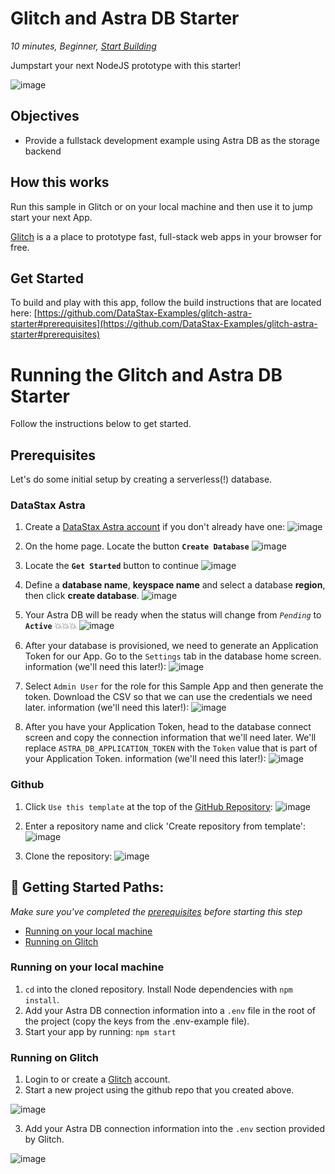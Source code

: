 <!--- STARTEXCLUDE --->
# Glitch and Astra DB Starter
*10 minutes, Beginner, [Start Building](https://github.com/DataStax-Examples/glitch-astra-starter#prerequisites)*

Jumpstart your next NodeJS prototype with this starter!
<!--- ENDEXCLUDE --->

![image](https://raw.githubusercontent.com/DataStax-Examples/sample-app-template/master/screenshots/astra-sample-app-default.png)

## Objectives
* Provide a fullstack development example using Astra DB as the storage backend
  
## How this works
Run this sample in Glitch or on your local machine and then use it to jump start your next App.

[Glitch](https://glitch.com/) is a a place to prototype fast, full-stack web apps in your browser for free.

## Get Started
To build and play with this app, follow the build instructions that are located here: [https://github.com/DataStax-Examples/glitch-astra-starter#prerequisites](https://github.com/DataStax-Examples/glitch-astra-starter#prerequisites)

<!--- STARTEXCLUDE --->
# Running the Glitch and Astra DB Starter
Follow the instructions below to get started.

## Prerequisites
Let's do some initial setup by creating a serverless(!) database.

### DataStax Astra
1. Create a [DataStax Astra account](https://dtsx.io/2WTxCaa) if you don't 
already have one:
![image](https://raw.githubusercontent.com/DataStax-Examples/sample-app-template/master/screenshots/astra-register-basic-auth.png)

2. On the home page. Locate the button **`Create Database`**
![image](https://raw.githubusercontent.com/DataStax-Examples/sample-app-template/master/screenshots/astra-dashboard.png)

3. Locate the **`Get Started`** button to continue
![image](https://raw.githubusercontent.com/DataStax-Examples/sample-app-template/master/screenshots/astra-select-plan.png)

4. Define a **database name**, **keyspace name** and select a database **region**, then click **create database**.
![image](https://raw.githubusercontent.com/DataStax-Examples/sample-app-template/master/screenshots/astra-create-db.png)

5. Your Astra DB will be ready when the status will change from *`Pending`* to **`Active`** 💥💥💥 
![image](https://raw.githubusercontent.com/DataStax-Examples/sample-app-template/master/screenshots/astra-db-active.png)

6. After your database is provisioned, we need to generate an Application Token for our App. Go to the `Settings` tab in the database home screen.
information (we'll need this later!):
![image](https://raw.githubusercontent.com/DataStax-Examples/sample-app-template/master/screenshots/astra-db-settings.png)

7. Select `Admin User` for the role for this Sample App and then generate the token. Download the CSV so that we can use the credentials we need later.
information (we'll need this later!):
![image](https://raw.githubusercontent.com/DataStax-Examples/sample-app-template/master/screenshots/astra-db-settings-token.png)

8. After you have your Application Token, head to the database connect screen and copy the connection information that we'll need later. We'll replace `ASTRA_DB_APPLICATION_TOKEN` with the `Token` value that is part of your Application Token.
information (we'll need this later!):
![image](https://raw.githubusercontent.com/DataStax-Examples/sample-app-template/master/screenshots/astra-db-connect.png)

### Github
1. Click `Use this template` at the top of the [GitHub Repository](https://github.com/DataStax-Examples/glitch-astra-starter):
![image](https://raw.githubusercontent.com/DataStax-Examples/sample-app-template/master/screenshots/github-use-template.png)

2. Enter a repository name and click 'Create repository from template':
![image](https://raw.githubusercontent.com/DataStax-Examples/sample-app-template/master/screenshots/github-create-repository.png)

3. Clone the repository:
![image](https://raw.githubusercontent.com/DataStax-Examples/sample-app-template/master/screenshots/github-clone.png)

## 🚀 Getting Started Paths:
*Make sure you've completed the [prerequisites](#prerequisites) before starting this step*
  - [Running on your local machine](#running-on-your-local-machine)
  - [Running on Glitch](#running-on-glitch)

### Running on your local machine
1. `cd` into the cloned repository. Install Node dependencies with `npm install`.
2. Add your Astra DB connection information into a `.env` file in the root of the project (copy the keys from the .env-example file).
3. Start your app by running: `npm start`

### Running on Glitch
1. Login to or create a [Glitch](https://glitch.com) account.
2. Start a new project using the github repo that you created above.

![image](https://raw.githubusercontent.com/DataStax-Examples/sample-app-template/master/screenshots/glitch-new-project.png)

3. Add your Astra DB connection information into the `.env` section provided by Glitch. 

![image](https://raw.githubusercontent.com/DataStax-Examples/sample-app-template/master/screenshots/glitch-env-vars.png)

<!--- ENDEXCLUDE --->
